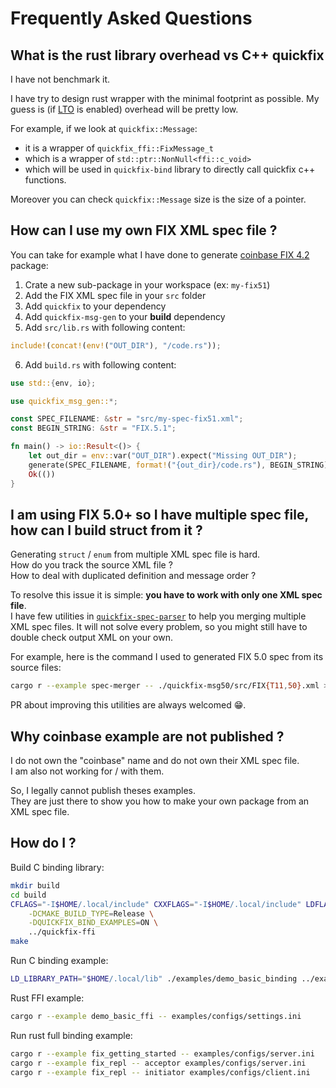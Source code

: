 # Frequently Asked Questions

## What is the rust library overhead vs C++ quickfix

I have not benchmark it.

I have try to design rust wrapper with the minimal footprint as possible.
My guess is (if [LTO](https://doc.rust-lang.org/cargo/reference/profiles.html#lto) is enabled) overhead will be pretty low.

For example, if we look at `quickfix::Message`:

- it is a wrapper of `quickfix_ffi::FixMessage_t`
- which is a wrapper of `std::ptr::NonNull<ffi::c_void>`
- which will be used in `quickfix-bind` library to directly call quickfix c++ functions.

Moreover you can check `quickfix::Message` size is the size of a pointer.

## How can I use my own FIX XML spec file ?

You can take for example what I have done to generate [coinbase FIX 4.2](../examples/coinbase-fix42/) package:

1. Crate a new sub-package in your workspace (ex: `my-fix51`)
2. Add the FIX XML spec file in your `src` folder
3. Add `quickfix` to your dependency
4. Add `quickfix-msg-gen` to your **build** dependency
5. Add `src/lib.rs` with following content:

```rust
include!(concat!(env!("OUT_DIR"), "/code.rs"));
```

6. Add `build.rs` with following content:

```rust
use std::{env, io};

use quickfix_msg_gen::*;

const SPEC_FILENAME: &str = "src/my-spec-fix51.xml";
const BEGIN_STRING: &str = "FIX.5.1";

fn main() -> io::Result<()> {
    let out_dir = env::var("OUT_DIR").expect("Missing OUT_DIR");
    generate(SPEC_FILENAME, format!("{out_dir}/code.rs"), BEGIN_STRING)?;
    Ok(())
}
```

## I am using FIX 5.0+ so I have multiple spec file, how can I build struct from it ?

Generating `struct` / `enum` from multiple XML spec file is hard.\
How do you track the source XML file ?\
How to deal with duplicated definition and message order ?

To resolve this issue it is simple: **you have to work with only one XML spec file**.\
I have few utilities in [`quickfix-spec-parser`](../quickfix-spec-parser/examples/) to help you merging multiple XML spec files.
It will not solve every problem, so you might still have to double check output XML on your own.

For example, here is the command I used to generated FIX 5.0 spec from its source files:

```sh
cargo r --example spec-merger -- ./quickfix-msg50/src/FIX{T11,50}.xml > ./quickfix-msg50/src/spec.xml
```

PR about improving this utilities are always welcomed 😁.

## Why coinbase example are not published ?

I do not own the "coinbase" name and do not own their XML spec file.\
I am also  not working for / with them.

So, I legally cannot publish theses examples.\
They are just there to show you how to make your own package from an XML spec file.

## How do I ?

Build C binding library:

```sh
mkdir build
cd build
CFLAGS="-I$HOME/.local/include" CXXFLAGS="-I$HOME/.local/include" LDFLAGS="-L$HOME/.local/lib" cmake \
    -DCMAKE_BUILD_TYPE=Release \
    -DQUICKFIX_BIND_EXAMPLES=ON \
    ../quickfix-ffi
make
```

Run C binding example:

```sh
LD_LIBRARY_PATH="$HOME/.local/lib" ./examples/demo_basic_binding ../examples/configs/settings.ini
```

Rust FFI example:

```sh
cargo r --example demo_basic_ffi -- examples/configs/settings.ini
```

Run rust full binding example:

```sh
cargo r --example fix_getting_started -- examples/configs/server.ini
cargo r --example fix_repl -- acceptor examples/configs/server.ini
cargo r --example fix_repl -- initiator examples/configs/client.ini
```
